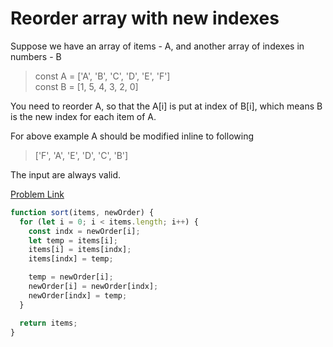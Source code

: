 # Reorder array with new indexes

Suppose we have an array of items - A, and another array of indexes in numbers - B

> const A = ['A', 'B', 'C', 'D', 'E', 'F']<br>
> const B = [1, 5, 4, 3, 2, 0]

You need to reorder A, so that the A[i] is put at index of B[i], which means B is the new index for each item of A.

For above example A should be modified inline to following

> ['F', 'A', 'E', 'D', 'C', 'B']

The input are always valid.

[Problem Link](https://bigfrontend.dev/problem/reorder-array-with-new-indexes)

```js
function sort(items, newOrder) {
  for (let i = 0; i < items.length; i++) {
    const indx = newOrder[i];
    let temp = items[i];
    items[i] = items[indx];
    items[indx] = temp;

    temp = newOrder[i];
    newOrder[i] = newOrder[indx];
    newOrder[indx] = temp;
  }

  return items;
}
```
